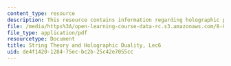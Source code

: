```yaml
---
content_type: resource
description: This resource contains information regarding holographic principle.
file: /media/https%3A/open-learning-course-data-rc.s3.amazonaws.com/8-821-string-theory-and-holographic-duality-fall-2014/de4f1420128475ecbc2b25c42e7055cc_MIT8_821S15_Lec6.pdf
file_type: application/pdf
resourcetype: Document
title: String Theory and Holographic Duality, Lec6
uid: de4f1420-1284-75ec-bc2b-25c42e7055cc
---
```

